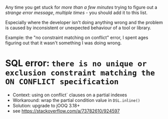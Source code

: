 Any time you get stuck for _more than a few minutes_ 
trying to figure out a _strange error message_, _multiple times_ - you should
add it to this list.

Especially where the developer isn't doing anything wrong and the problem is 
caused by inconsistent or unexpected behaviour of a tool or library.

Example: the "no constraint matching on conflict" error, I spent ages figuring
out that it wasn't something I was doing wrong.


# SQL error: `there is no unique or exclusion constraint matching the ON CONFLICT specification`

* Context: using on conflict` clauses on a partial indexes
* Workaround: wrap the partial condition value in `DSL.inline()`
* Solution: upgrade to jOOQ 3.18+
* see https://stackoverflow.com/a/73782610/924597
